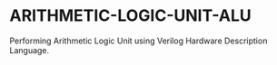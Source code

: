 # ARITHMETIC-LOGIC-UNIT-ALU
Performing Arithmetic Logic Unit using Verilog Hardware Description Language.

